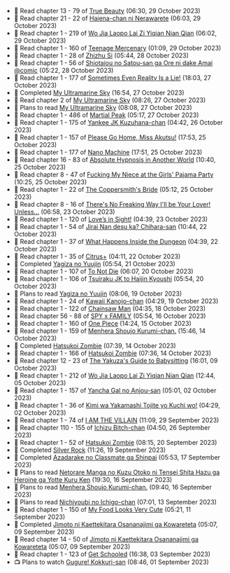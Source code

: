 <!-- ANILIST_ACTIVITY:start -->

-   📖 Read chapter 13 - 79 of [True Beauty](https://anilist.co/manga/103995) (06:30, 29 October 2023)
-   📖 Read chapter 21 - 22 of [Haiena-chan ni Nerawarete](https://anilist.co/manga/170235) (06:03, 29 October 2023)
-   📖 Read chapter 1 - 219 of [Wo Jia Laopo Lai Zi Yiqian Nian Qian](https://anilist.co/manga/146267) (06:02, 29 October 2023)
-   📖 Read chapter 1 - 160 of [Teenage Mercenary](https://anilist.co/manga/126297) (01:09, 29 October 2023)
-   📖 Read chapter 1 - 28 of [Zhizhu Si](https://anilist.co/manga/161716) (05:44, 28 October 2023)
-   📖 Read chapter 1 - 56 of [Shiotaiou no Satou-san ga Ore ni dake Amai @comic](https://anilist.co/manga/123130) (05:22, 28 October 2023)
-   📖 Read chapter 1 - 177 of [Sometimes Even Reality Is a Lie!](https://anilist.co/manga/113076) (18:03, 27 October 2023)
-   📖 Completed [My Ultramarine Sky](https://anilist.co/manga/87432) (16:54, 27 October 2023)
-   📖 Read chapter 2 of [My Ultramarine Sky](https://anilist.co/manga/87432) (08:26, 27 October 2023)
-   📖 Plans to read [My Ultramarine Sky](https://anilist.co/manga/87432) (08:08, 27 October 2023)
-   📖 Read chapter 1 - 486 of [Martial Peak](https://anilist.co/manga/104494) (05:17, 27 October 2023)
-   📖 Read chapter 1 - 175 of [Yankee JK Kuzuhana-chan](https://anilist.co/manga/116822) (04:42, 26 October 2023)
-   📖 Read chapter 1 - 157 of [Please Go Home, Miss Akutsu!](https://anilist.co/manga/113501) (17:53, 25 October 2023)
-   📖 Read chapter 1 - 177 of [Nano Machine](https://anilist.co/manga/120980) (17:51, 25 October 2023)
-   📖 Read chapter 16 - 83 of [Absolute Hypnosis in Another World](https://anilist.co/manga/145575) (10:40, 25 October 2023)
-   📖 Read chapter 8 - 47 of [Fucking My Niece at the Girls' Pajama Party](https://anilist.co/manga/128678) (10:25, 25 October 2023)
-   📖 Read chapter 1 - 22 of [The Coppersmith's Bride](https://anilist.co/manga/117675) (05:12, 25 October 2023)
-   📖 Read chapter 8 - 16 of [There's No Freaking Way I'll be Your Lover! Unless...](https://anilist.co/manga/119650) (06:58, 23 October 2023)
-   📖 Read chapter 1 - 120 of [Love’s in Sight!](https://anilist.co/manga/107445) (04:39, 23 October 2023)
-   📖 Read chapter 1 - 54 of [Jirai Nan desu ka? Chihara-san](https://anilist.co/manga/137714) (10:44, 22 October 2023)
-   📖 Read chapter 1 - 37 of [What Happens Inside the Dungeon](https://anilist.co/manga/117728) (04:39, 22 October 2023)
-   📖 Read chapter 1 - 35 of [Citrus+](https://anilist.co/manga/103884) (04:11, 22 October 2023)
-   📖 Completed [Yagiza no Yuujin](https://anilist.co/manga/86833) (05:54, 21 October 2023)
-   📖 Read chapter 1 - 107 of [To Not Die](https://anilist.co/manga/136099) (06:07, 20 October 2023)
-   📖 Read chapter 1 - 106 of [Tsuiraku JK to Haijin Kyoushi](https://anilist.co/manga/99737) (05:54, 20 October 2023)
-   📖 Plans to read [Yagiza no Yuujin](https://anilist.co/manga/86833) (08:06, 19 October 2023)
-   📖 Read chapter 1 - 24 of [Kawaii Kanojo-chan](https://anilist.co/manga/144155) (04:29, 19 October 2023)
-   📖 Read chapter 1 - 122 of [Chainsaw Man](https://anilist.co/manga/105778) (04:35, 18 October 2023)
-   📖 Read chapter 56 - 88 of [SPY x FAMILY](https://anilist.co/manga/108556) (05:54, 16 October 2023)
-   📖 Read chapter 1 - 160 of [One Piece](https://anilist.co/manga/30013) (14:24, 15 October 2023)
-   📖 Read chapter 1 - 159 of [Menhera Shoujo Kurumi-chan.](https://anilist.co/manga/118584) (15:46, 14 October 2023)
-   📖 Completed [Hatsukoi Zombie](https://anilist.co/manga/86737) (07:39, 14 October 2023)
-   📖 Read chapter 1 - 166 of [Hatsukoi Zombie](https://anilist.co/manga/86737) (07:36, 14 October 2023)
-   📖 Read chapter 12 - 23 of [The Yakuza's Guide to Babysitting](https://anilist.co/manga/107896) (16:01, 09 October 2023)
-   📖 Read chapter 1 - 212 of [Wo Jia Laopo Lai Zi Yiqian Nian Qian](https://anilist.co/manga/146267) (12:44, 05 October 2023)
-   📖 Read chapter 1 - 157 of [Yancha Gal no Anjou-san](https://anilist.co/manga/101315) (05:01, 02 October 2023)
-   📖 Read chapter 1 - 36 of [Kimi wa Yakamashi Tojite yo Kuchi wo!](https://anilist.co/manga/149337) (04:29, 02 October 2023)
-   📖 Read chapter 1 - 74 of [I AM THE VILLAIN](https://anilist.co/manga/145498) (11:09, 29 September 2023)
-   📖 Read chapter 110 - 155 of [Ichizu Bitch-chan](https://anilist.co/manga/119121) (04:50, 26 September 2023)
-   📖 Read chapter 1 - 52 of [Hatsukoi Zombie](https://anilist.co/manga/86737) (08:15, 20 September 2023)
-   📖 Completed [Silver Rock](https://anilist.co/manga/167758) (11:26, 19 September 2023)
-   📖 Completed [Azadarake no Classmate ga Shinpai](https://anilist.co/manga/166117) (05:53, 17 September 2023)
-   📖 Plans to read [Netorare Manga no Kuzu Otoko ni Tensei Shita Hazu ga Heroine ga Yotte Kuru Ken](https://anilist.co/manga/163733) (19:30, 16 September 2023)
-   📖 Plans to read [Menhera Shoujo Kurumi-chan.](https://anilist.co/manga/118584) (09:40, 16 September 2023)
-   📖 Plans to read [Nichiyoubi no Ichigo-chan](https://anilist.co/manga/150264) (07:01, 13 September 2023)
-   📖 Read chapter 1 - 150 of [My Food Looks Very Cute](https://anilist.co/manga/129345) (05:21, 11 September 2023)
-   📖 Completed [Jimoto ni Kaettekitara Osananajimi ga Kowareteta](https://anilist.co/manga/150890) (05:07, 09 September 2023)
-   📖 Read chapter 14 - 50 of [Jimoto ni Kaettekitara Osananajimi ga Kowareteta](https://anilist.co/manga/150890) (05:07, 09 September 2023)
-   📖 Read chapter 1 - 123 of [Get Schooled](https://anilist.co/manga/128521) (16:38, 03 September 2023)
-   📺 Plans to watch [Gugure! Kokkuri-san](https://anilist.co/anime/20656) (08:46, 01 September 2023)

<!-- ANILIST_ACTIVITY:end -->

